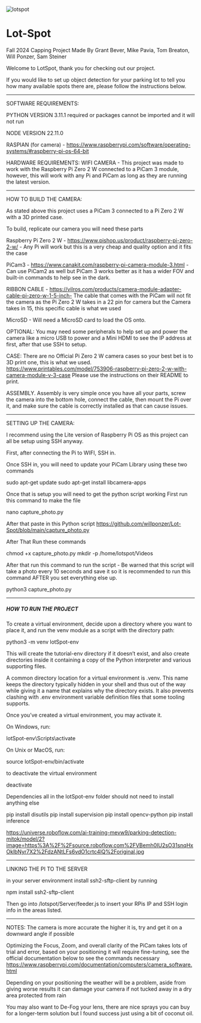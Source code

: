 ![lotspot](https://github.com/user-attachments/assets/005124e2-3d31-4c7f-be37-0e19afbd2e7f)
# Lot-Spot
Fall 2024 Capping Project 
Made By Grant Bever, Mike Pavia, Tom Breaton, Will Ponzer, Sam Steiner

Welcome to LotSpot, thank you for checking out our project.

If you would like to set up object detection for your parking lot to tell you how many available spots there are, please follow the instructions below. 

------------------------------------------------------------------------------------------------------------------------------------------------------------------------------------------------------------------------------------------------------------------------------

SOFTWARE REQUIREMENTS:

PYTHON VERSION 3.11.1 required or packages cannot be imported and it will not run 

NODE VERSION 22.11.0

RASPIAN (for camera) - https://www.raspberrypi.com/software/operating-systems/#raspberry-pi-os-64-bit

HARDWARE REQUIREMENTS:
WIFI CAMERA - This project was made to work with the Raspberry Pi Zero 2 W connected to a PiCam 3 module, however, this will work with any Pi and PiCam as long as they are running the latest version. 


------------------------------------------------------------------------------------------------------------------------------------------------------------------------------------------------------------------------------------------------------------------------------

HOW TO BUILD THE CAMERA:

As stated above this project uses a PiCam 3 connected to a Pi Zero 2 W with a 3D printed case.

To build, replicate our camera you will need these parts

Raspberry Pi Zero 2 W - https://www.pishop.us/product/raspberry-pi-zero-2-w/ - Any Pi will work but this is a very cheap and quality option and it fits the case

PiCam3 - https://www.canakit.com/raspberry-pi-camera-module-3.html - Can use PiCam2 as well but PiCam 3 works better as it has a wider FOV and built-in commands to help see in the dark.

RIBBON CABLE - https://vilros.com/products/camera-module-adapter-cable-pi-zero-w-1-5-inch- The cable that comes with the PiCam will not fit the camera as the Pi Zero 2 W takes in a 22 pin for camera but the Camera takes in 15, this specific cable is what we used

MicroSD - Will need a MicroSD card to load the OS onto. 

OPTIONAL:
You may need some peripherals to help set up and power the camera like a micro USB to power and a Mini HDMI to see the IP address at first, after that use SSH to setup. 

CASE: 
There are no Official Pi Zero 2 W camera cases so your best bet is to 3D print one, this is what we used. 
https://www.printables.com/model/753906-raspberry-pi-zero-2-w-with-camera-module-v-3-case
Please use the instructions on their README to print.

ASSEMBLY.
Assembly is very simple once you have all your parts, screw the camera into the bottom hole, connect the cable, then mount the Pi over it, and make sure the cable is correctly installed as that can cause issues. 

------------------------------------------------------------------------------------------------------------------------------------------------------------------------------------------------------------------------------------------------------------------------------

SETTING UP THE CAMERA:

I recommend using the Lite version of Raspberry Pi OS as this project can all be setup using SSH anyway. 

First, after connecting the Pi to WIFI, SSH in.

Once SSH in, you will need to update your PiCam Library using these two commands

sudo apt-get update
sudo apt-get install libcamera-apps

Once that is setup you will need to get the python script working
First run this command to make the file

nano capture_photo.py

After that paste in this Python script
https://github.com/willponzer/Lot-Spot/blob/main/capture_photo.py

After That Run these commands

chmod +x capture_photo.py 
mkdir -p /home/lotspot/Videos

After that run this command to run the script - Be warned that this script will take a photo every 10 seconds and save it so it is recommended to run this command AFTER you set everything else up.

python3 capture_photo.py

------------------------------------------------------------------------------------------------------------------------------------------------------------------------------------------------------------------------------------------------------------------------------

##### HOW TO RUN THE PROJECT ########

To create a virtual environment, decide upon a directory where you want to place it, and run the venv module as a script with the directory path:

python3 -m venv lotSpot-env

This will create the tutorial-env directory if it doesn’t exist, and also create directories inside it containing a copy of the Python interpreter and various supporting files.

A common directory location for a virtual environment is .venv. This name keeps the directory typically hidden in your shell and thus out of the way while giving it a name that explains why the directory exists. It also prevents clashing with .env environment variable definition files that some tooling supports.

Once you’ve created a virtual environment, you may activate it.

On Windows, run:

lotSpot-env\Scripts\activate

On Unix or MacOS, run:

source lotSpot-env/bin/activate

to deactivate the virtual environment

deactivate

Dependencies all in the lotSpot-env folder should not need to install anything else

 pip install disutils
 pip install supervision
 pip install opencv-python
 pip install inference

 https://universe.roboflow.com/ai-training-mevw9/parking-detection-mitok/model/2?image=https%3A%2F%2Fsource.roboflow.com%2FVBemh0IU2sO31snqHxOklbNyr7X2%2FdzANtLFs6vdO1crtc4lQ%2Foriginal.jpg

------------------------------------------------------------------------------------------------------------------------------------------------------------------------------------------------------------------------------------------------------------------------------

LINKING THE PI TO THE SERVER

in your server environment install ssh2-sftp-client by running 

npm install ssh2-sftp-client 

Then go into /lotspot/Server/feeder.js to insert your RPis IP and SSH login info in the areas listed.

------------------------------------------------------------------------------------------------------------------------------------------------------------------------------------------------------------------------------------------------------------------------------

NOTES:
The camera is more accurate the higher it is, try and get it on a downward angle if possible 

Optimizing the Focus, Zoom, and overall clarity of the PiCam takes lots of trial and error, based on your positioning it will require fine-tuning, see the official documentation below to see the commands necessary
https://www.raspberrypi.com/documentation/computers/camera_software.html

Depending on your positioning the weather will be a problem, aside from giving worse results it can damage your camera if not tucked away in a dry area protected from rain

You may also want to De-Fog your lens, there are nice sprays you can buy for a longer-term solution but I found success just using a bit of coconut oil.


